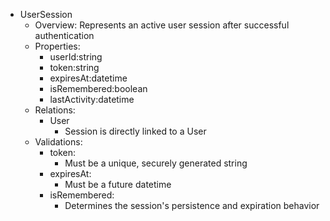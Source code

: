 * UserSession
    * Overview: Represents an active user session after successful authentication
    * Properties:
        * userId:string
        * token:string
        * expiresAt:datetime
        * isRemembered:boolean
        * lastActivity:datetime
    * Relations:
        * User
            * Session is directly linked to a User
    * Validations:
        * token:
            * Must be a unique, securely generated string
        * expiresAt:
            * Must be a future datetime
        * isRemembered:
            * Determines the session's persistence and expiration behavior